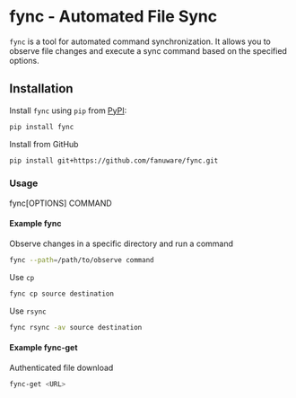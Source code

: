 # fync - Automated File Sync

`fync` is a tool for automated command synchronization.
It allows you to observe file changes and execute a sync command
based on the specified options.

## Installation

Install `fync` using `pip` from [PyPI](https://pypi.org/project/fync/):

```bash
pip install fync
```

Install from GitHub

```bash
pip install git+https://github.com/fanuware/fync.git
```

### Usage

fync[OPTIONS] COMMAND

#### Example fync

Observe changes in a specific directory and run a command

```bash
fync --path=/path/to/observe command
```

Use `cp`

```bash
fync cp source destination
```

Use `rsync`

```bash
fync rsync -av source destination
```

#### Example fync-get

Authenticated file download

```bash
fync-get <URL>
```
